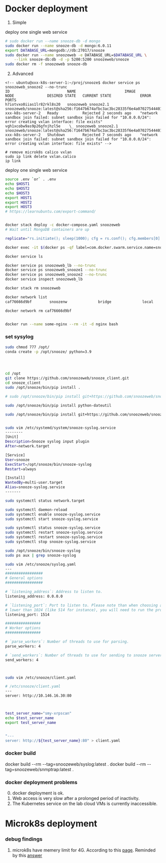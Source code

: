 
# Docker deployment

1. Simple

deploy one single web service
```bash
# sudo docker run --name snooze-db -d mongo
sudo docker run --name snooze-db -d mongo:6.0.11
export DATABASE_URL=mongodb://db:27017/snooze
sudo docker run --name snoozeweb -e DATABASE_URL=$DATABASE_URL \
    --link snooze-db:db -d -p 5200:5200 snoozeweb/snooze
sudo docker rm -f snoozeweb snooze-db
```

2. Advanced

```
<!-- ubuntu@xxx-k8s-server-1:~/proj/snooze$ docker service ps snoozeweb_snooze2 --no-trunc
ID                          NAME                      IMAGE                                                                                             NODE               DESIRED STATE   CURRENT STATE             ERROR                                                                                                                      PORTS
h7iotvxo0iias1lr82rkl8s20   snoozeweb_snooze2.1       snoozeweb/snooze:latest@sha256:f1647b674afbc3ac3bc28335f6e4a070275444012b580eb4b47ea65948ab08a8   xxx-k8s-server-2   Ready           Rejected 2 seconds ago    "network sandbox join failed: subnet sandbox join failed for "10.0.0.0/24": error creating vxlan interface: file exists"
vgh1xcobw9as9p26gfnjhzl5e    \_ snoozeweb_snooze2.1   snoozeweb/snooze:latest@sha256:f1647b674afbc3ac3bc28335f6e4a070275444012b580eb4b47ea65948ab08a8   xxx-k8s-server-2   Shutdown        Rejected 7 seconds ago    "network sandbox join failed: subnet sandbox join failed for "10.0.0.0/24": error creating vxlan interface: file exists" -->

# remove microk8s calico vxlan
sudo ip link delete vxlan.calico
ip link
```

deploy one single web service
```bash
source .env `or` . .env
echo $HOST1
echo $HOST2
echo $HOST3
export HOST1
export HOST2
export HOST3
# https://learnubuntu.com/export-command/


docker stack deploy -c docker-compose.yaml snoozeweb
# Wait until MongoDB containers are up

replicate="rs.initiate(); sleep(1000); cfg = rs.conf(); cfg.members[0].host = \"mongo1:27017\"; rs.reconfig(cfg); rs.add({ host: \"mongo2:27017\", priority: 0.5 }); rs.add({ host: \"mongo3:27017\", priority: 0.5 }); rs.status();"

docker exec -it $(docker ps -qf label=com.docker.swarm.service.name=snoozeweb_mongo1) /bin/bash -c "echo '${replicate}' | mongosh"

docker service ls

docker service ps snoozeweb_lb --no-trunc
docker service ps snoozeweb_snooze1 --no-trunc
docker service ps snoozeweb_snooze2 --no-trunc
docker service inspect snoozeweb_lb

docker stack rm snoozeweb

docker network list
caf76666d9bf        snoozenw              bridge              local

docker network rm caf76666d9bf


docker run --name some-nginx --rm -it -d nginx bash
```

### set sysylog

```bash
sudo chmod 777 /opt/
conda create -p /opt/snooze/ python=3.9




cd /opt
git clone https://github.com/snoozeweb/snooze_client.git
cd snooze_client
sudo /opt/snooze/bin/pip install .

# sudo /opt/snooze/bin/pip install git+https://github.com/snoozeweb/snooze_client.git

sudo /opt/snooze/bin/pip install python-dateutil

sudo /opt/snooze/bin/pip install git+https://github.com/snoozeweb/snooze_plugins.git#subdirectory=input/syslog


sudo vim /etc/systemd/system/snooze-syslog.service
--------
[Unit]
Description=Snooze syslog input plugin
After=network.target

[Service]
User=snooze
ExecStart=/opt/snooze/bin/snooze-syslog
Restart=always

[Install]
WantedBy=multi-user.target
Alias=snooze-syslog.service
-------

sudo systemctl status network.target

sudo systemctl daemon-reload
sudo systemctl enable snooze-syslog.service
sudo systemctl start snooze-syslog.service

sudo systemctl status snooze-syslog.service
sudo systemctl restart snooze-syslog.service
sudo systemctl restart snooze-syslog.service
sudo systemctl stop snooze-syslog.service

sudo /opt/snooze/bin/snooze-syslog
sudo ps aux | grep snooze-syslog

sudo vim /etc/snooze/syslog.yaml
---
#################
# General options
#################

# `listening_address`: Address to listen to.
listening_address: 0.0.0.0

# `listening_port`: Port to listen to. Please note than when choosing a port
# lower than 1024 (like 514 for instance), you will need to run the process as root.
listening_port: 1514

################
# Worker options
################

# `parse_workers`: Number of threads to use for parsing.
parse_workers: 4

# `send_workers`: Number of threads to use for sending to snooze server.
send_workers: 4



sudo vim /etc/snooze/client.yaml

# /etc/snooze/client.yaml
---
server: http://10.146.16.30:80



test_server_name="smy-xrpscan"
echo $test_server_name
export test_server_name


"---
server: http://${test_server_name}:80" > client.yaml

```


### docker build

docker build --rm --tag=snoozeweb/syslog:latest .
docker build --rm --tag=snoozeweb/snmptrap:latest .
  
  

### docker deployment problems

0. docker deployment is ok.
1. Web access is very slow after a prolonged period of inactivity.
2. The Kubernetes service on the lab cloud VMs is currently inaccessible.


# Microk8s deployment

### debug findings 

1. microk8s have memery limit for 4G. According to this [page](https://microk8s.io/docs/getting-started#:~:text=What%20you'll%20need,-An%20Ubuntu%2022.04&text=MicroK8s%20runs%20in%20as%20little,space%20and%204G%20of%20memory.). Reminded by this [answer](https://stackoverflow.com/questions/46826164/kubernetes-pods-failing-on-pod-sandbox-changed-it-will-be-killed-and-re-create)


